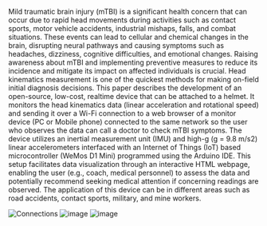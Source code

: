 Mild traumatic brain injury (mTBI) is a significant health concern that can occur due to
rapid head movements during activities such as contact sports, motor vehicle
accidents, industrial mishaps, falls, and combat situations. These events can lead to
cellular and chemical changes in the brain, disrupting neural pathways and causing
symptoms such as headaches, dizziness, cognitive difficulties, and emotional changes.
Raising awareness about mTBI and implementing preventive measures to reduce its
incidence and mitigate its impact on affected individuals is crucial. Head kinematics
measurement is one of the quickest methods for making on-field initial diagnosis
decisions. This paper describes the development of an open-source, low-cost, realtime
device that can be attached to a helmet. It monitors the head kinematics data
(linear acceleration and rotational speed) and sending it over a Wi-Fi connection to a
web browser of a monitor device (PC or Mobile phone) connected to the same network
so the user who observes the data can call a doctor to check mTBI symptoms. The
device utilizes an inertial measurement unit (IMU) and high-g (g = 9.8 m/s2) linear
accelerometers interfaced with an Internet of Things (IoT) based microcontroller
(WeMos D1 Mini) programmed using the Arduino IDE. This setup facilitates data
visualization through an interactive HTML webpage, enabling the user (e.g., coach,
medical personnel) to assess the data and potentially recommend seeking medical
attention if concerning readings are observed. The application of this device can be in
different areas such as road accidents, contact sports, military, and mine workers.

![Connections](https://github.com/user-attachments/assets/8a3f8831-c3b2-4884-bb86-18d5da839d3b)
![image](https://github.com/user-attachments/assets/180d4024-d1df-416c-8c52-915238a407cb)
![image](https://github.com/user-attachments/assets/45f6670d-4a93-411d-86d9-23d831488a82)



